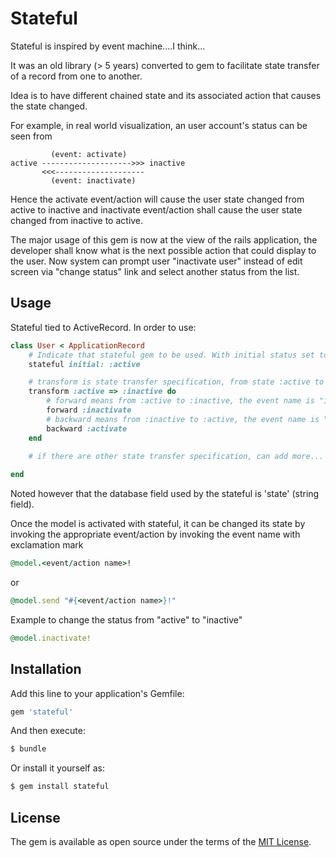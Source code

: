 # Stateful

Stateful is inspired by event machine....I think...

It was an old library (> 5 years) converted to gem to facilitate state transfer of a record from one to another. 

Idea is to have different chained state and its associated action that causes the state changed.

For example, in real world visualization, an user account's status can be seen from
```
         (event: activate)
active -------------------->>> inactive
       <<<--------------------
         (event: inactivate)
```

Hence the activate event/action will cause the user state changed from active to inactive and inactivate event/action shall cause the user state changed from inactive to active.

The major usage of this gem is now at the view of the rails application, the developer shall know what is the next possible action that could display to the user. 
Now system can prompt user "inactivate user" instead of edit screen via "change status" link and select another status from the list.


## Usage
Stateful tied to ActiveRecord. In order to use:

```ruby
class User < ApplicationRecord
	# Indicate that stateful gem to be used. With initial status set to "active" (:active.to_s)
	stateful initial: :active

	# transform is state transfer specification, from state :active to :inactive
	transform :active => :inactive do
		# forward means from :active to :inactive, the event name is "inactive"
		forward :inactivate
		# backward means from :inactive to :active, the event name is "active"
		backward :activate
	end

	# if there are other state transfer specification, can add more...
	
end
```
Noted however that the database field used by the stateful is 'state' (string field).

Once the model is activated with stateful, it can be changed its state by invoking the appropriate event/action by invoking the event name with exclamation mark

```ruby
@model.<event/action name>!
```
or
```ruby
@model.send "#{<event/action name>}!"
```

Example to change the status from "active" to "inactive"
```ruby
@model.inactivate!
```
 

## Installation
Add this line to your application's Gemfile:

```ruby
gem 'stateful'
```

And then execute:
```bash
$ bundle
```

Or install it yourself as:
```bash
$ gem install stateful
```

## License
The gem is available as open source under the terms of the [MIT License](http://opensource.org/licenses/MIT).
